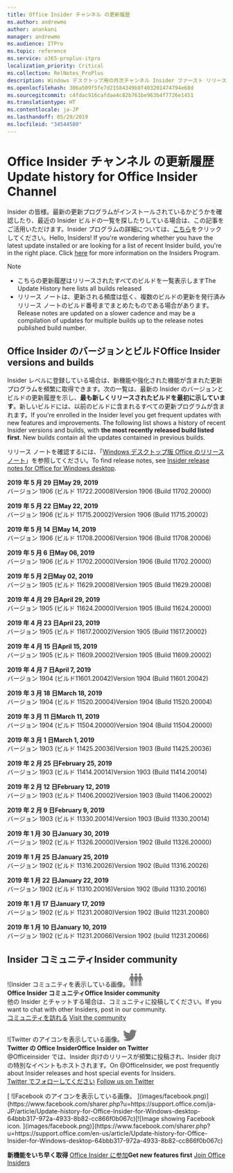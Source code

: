 ```yaml
---
title: Office Insider チャンネル の更新履歴
ms.author: andrewmo
author: anankani
manager: andrewmo
ms.audience: ITPro
ms.topic: reference
ms.service: o365-proplus-itpro
localization_priority: Critical
ms.collection: RelNotes_ProPlus
description: Windows デスクトップ用の月次チャンネル Insider ファースト リリースの更新履歴を Insider の皆様に提供します。
ms.openlocfilehash: 306a509f5fe7d21584349b8f403201474794e68d
ms.sourcegitcommit: c4fdac916cafdae4c82b761be963b4f7726e1451
ms.translationtype: HT
ms.contentlocale: ja-JP
ms.lasthandoff: 05/29/2019
ms.locfileid: "34544580"
---
```

# <a name="update-history-for-office-insider-channel"></a><span data-ttu-id="4f497-103">Office Insider チャンネル の更新履歴</span><span class="sxs-lookup"><span data-stu-id="4f497-103">Update history for Office Insider Channel</span></span>

<span data-ttu-id="4f497-p101">Insider の皆様。最新の更新プログラムがインストールされているかどうかを確認したり、最近の Insider ビルドの一覧を探したりしている場合は、この記事をご活用いただけます。Insider プログラムの詳細については、[こちら](https://insider.office.com/)をクリックしてください。</span><span class="sxs-lookup"><span data-stu-id="4f497-p101">Hello, Insiders! If you're wondering whether you have the latest update installed or are looking for a list of recent Insider build, you're in the right place. Click [here](https://insider.office.com/) for more information on the Insiders Program.</span></span>

> [!NOTE]
> - <span data-ttu-id="4f497-107">こちらの更新履歴はリリースされたすべてのビルドを一覧表示します</span><span class="sxs-lookup"><span data-stu-id="4f497-107">The Update History here lists all builds released</span></span>
> - <span data-ttu-id="4f497-108">リリース ノートは、更新される頻度は低く、複数のビルドの更新を発行済みリリース ノートのビルド番号までまとめたものである場合があります。</span><span class="sxs-lookup"><span data-stu-id="4f497-108">Release notes are updated on a slower cadence and may be a compilation of updates for multiple builds up to the release notes published build number.</span></span>



## <a name="office-insider-versions-and-builds"></a><span data-ttu-id="4f497-109">Office Insider のバージョンとビルド</span><span class="sxs-lookup"><span data-stu-id="4f497-109">Office Insider versions and builds</span></span>

<span data-ttu-id="4f497-p102">Insider レベルに登録している場合は、新機能や強化された機能が含まれた更新プログラムを頻繁に取得できます。次の一覧は、最新の Insider のバージョンとビルドの更新履歴を示し、**最も新しくリリースされたビルドを最初に示しています**。新しいビルドには、以前のビルドに含まれるすべての更新プログラムが含まれます。</span><span class="sxs-lookup"><span data-stu-id="4f497-p102">If you're enrolled in the Insider level you get frequent updates with new features and improvements. The following list shows a history of recent Insider versions and builds, with **the most recently released build listed first**. New builds contain all the updates contained in previous builds.</span></span> 

<span data-ttu-id="4f497-113">リリース ノートを確認するには、「[Windows デスクトップ版 Office のリリース ノート](https://docs.microsoft.com/ja-JP/OfficeUpdates/release-notes-office-insider)」を参照してください。</span><span class="sxs-lookup"><span data-stu-id="4f497-113">To find release notes, see [Insider release notes for Office for Windows desktop](https://docs.microsoft.com/en-us/OfficeUpdates/release-notes-office-insider).</span></span>

[//]: # (削除禁止)

<span data-ttu-id="4f497-115">**2019 年 5 月 29 日**</span><span class="sxs-lookup"><span data-stu-id="4f497-115">**May 29, 2019**</span></span><br/>
<span data-ttu-id="4f497-116">バージョン 1906 (ビルド 11722.20008)</span><span class="sxs-lookup"><span data-stu-id="4f497-116">Version 1906 (Build 11702.20000)</span></span><br/>

<span data-ttu-id="4f497-117">**2019 年 5 月 22 日**</span><span class="sxs-lookup"><span data-stu-id="4f497-117">**May 22, 2019**</span></span><br/> <span data-ttu-id="4f497-118">バージョン 1906 (ビルド 11715.20002)</span><span class="sxs-lookup"><span data-stu-id="4f497-118">Version 1906 (Build 11715.20002)</span></span><br/> 

<span data-ttu-id="4f497-119">**2019 年 5 月 14 日**</span><span class="sxs-lookup"><span data-stu-id="4f497-119">**May 14, 2019**</span></span><br/> <span data-ttu-id="4f497-120">バージョン 1906 (ビルド 11708.20006)</span><span class="sxs-lookup"><span data-stu-id="4f497-120">Version 1906 (Build 11708.20006)</span></span><br/>

<span data-ttu-id="4f497-121">**2019 年 5 月 6 日**</span><span class="sxs-lookup"><span data-stu-id="4f497-121">**May 06, 2019**</span></span><br/>
<span data-ttu-id="4f497-122">バージョン 1906 (ビルド 11702.20000)</span><span class="sxs-lookup"><span data-stu-id="4f497-122">Version 1906 (Build 11702.20000)</span></span><br/>

<span data-ttu-id="4f497-123">**2019 年 5 月 2日**</span><span class="sxs-lookup"><span data-stu-id="4f497-123">**May 02, 2019**</span></span><br/>
<span data-ttu-id="4f497-124">バージョン 1905 (ビルド 11629.20008)</span><span class="sxs-lookup"><span data-stu-id="4f497-124">Version 1905 (Build 11629.20008)</span></span><br/>

<span data-ttu-id="4f497-125">**2019 年 4 月 29 日**</span><span class="sxs-lookup"><span data-stu-id="4f497-125">**April 29, 2019**</span></span><br/>
<span data-ttu-id="4f497-126">バージョン 1905 (ビルド 11624.20000)</span><span class="sxs-lookup"><span data-stu-id="4f497-126">Version 1905 (Build 11624.20000)</span></span><br/>

<span data-ttu-id="4f497-127">**2019 年 4 月 23 日**</span><span class="sxs-lookup"><span data-stu-id="4f497-127">**April 23, 2019**</span></span><br/> <span data-ttu-id="4f497-128">バージョン 1905 (ビルド 11617.20002)</span><span class="sxs-lookup"><span data-stu-id="4f497-128">Version 1905 (Build 11617.20002)</span></span><br/>

<span data-ttu-id="4f497-129">**2019 年 4 月 15 日**</span><span class="sxs-lookup"><span data-stu-id="4f497-129">**April 15, 2019**</span></span><br/> <span data-ttu-id="4f497-130">バージョン 1905 (ビルド 11609.20002)</span><span class="sxs-lookup"><span data-stu-id="4f497-130">Version 1905 (Build 11609.20002)</span></span><br/>

<span data-ttu-id="4f497-131">**2019 年 4 月 7 日**</span><span class="sxs-lookup"><span data-stu-id="4f497-131">**April 7, 2019**</span></span><br/> <span data-ttu-id="4f497-132">バージョン 1904 (ビルド11601.20042)</span><span class="sxs-lookup"><span data-stu-id="4f497-132">Version 1904 (Build 11601.20042)</span></span><br/>

<span data-ttu-id="4f497-133">**2019 年 3 月 18 日**</span><span class="sxs-lookup"><span data-stu-id="4f497-133">**March 18, 2019**</span></span><br/> <span data-ttu-id="4f497-134">バージョン 1904 (ビルド 11520.20004)</span><span class="sxs-lookup"><span data-stu-id="4f497-134">Version 1904 (Build 11520.20004)</span></span><br/>

<span data-ttu-id="4f497-135">**2019 年 3 月 11 日**</span><span class="sxs-lookup"><span data-stu-id="4f497-135">**March 11, 2019**</span></span><br/> <span data-ttu-id="4f497-136">バージョン 1904 (ビルド 11504.20000)</span><span class="sxs-lookup"><span data-stu-id="4f497-136">Version 1904 (Build 11504.20000)</span></span><br/>

<span data-ttu-id="4f497-137">**2019 年 3 月 1 日**</span><span class="sxs-lookup"><span data-stu-id="4f497-137">**March 1, 2019**</span></span><br/> <span data-ttu-id="4f497-138">バージョン 1903 (ビルド 11425.20036)</span><span class="sxs-lookup"><span data-stu-id="4f497-138">Version 1903 (Build 11425.20036)</span></span><br/> 

<span data-ttu-id="4f497-139">**2019 年 2 月 25 日**</span><span class="sxs-lookup"><span data-stu-id="4f497-139">**February 25, 2019**</span></span><br/> <span data-ttu-id="4f497-140">バージョン 1903 (ビルド 11414.20014)</span><span class="sxs-lookup"><span data-stu-id="4f497-140">Version 1903 (Build 11414.20014)</span></span><br/> 

<span data-ttu-id="4f497-141">**2019 年 2 月 12 日**</span><span class="sxs-lookup"><span data-stu-id="4f497-141">**February 12, 2019**</span></span><br/> <span data-ttu-id="4f497-142">バージョン 1903 (ビルド 11406.20002)</span><span class="sxs-lookup"><span data-stu-id="4f497-142">Version 1903 (Build 11406.20002)</span></span><br/> 

<span data-ttu-id="4f497-143">**2019 年 2 月 9 日**</span><span class="sxs-lookup"><span data-stu-id="4f497-143">**February 9, 2019**</span></span><br/> <span data-ttu-id="4f497-144">バージョン 1903 (ビルド 11330.20014)</span><span class="sxs-lookup"><span data-stu-id="4f497-144">Version 1903 (Build 11330.20014)</span></span><br/> 

<span data-ttu-id="4f497-145">**2019 年 1 月 30 日**</span><span class="sxs-lookup"><span data-stu-id="4f497-145">**January 30, 2019**</span></span><br/> <span data-ttu-id="4f497-146">バージョン 1902 (ビルド 11326.20000)</span><span class="sxs-lookup"><span data-stu-id="4f497-146">Version 1902 (Build 11326.20000)</span></span><br/> 

<span data-ttu-id="4f497-147">**2019 年 1 月 25 日**</span><span class="sxs-lookup"><span data-stu-id="4f497-147">**January 25, 2019**</span></span><br/> <span data-ttu-id="4f497-148">バージョン 1902 (ビルド 11316.20026)</span><span class="sxs-lookup"><span data-stu-id="4f497-148">Version 1902 (Build 11316.20026)</span></span><br/> 

<span data-ttu-id="4f497-149">**2019 年 1 月 22 日**</span><span class="sxs-lookup"><span data-stu-id="4f497-149">**January 22, 2019**</span></span><br/> <span data-ttu-id="4f497-150">バージョン 1902 (ビルド 11310.20016)</span><span class="sxs-lookup"><span data-stu-id="4f497-150">Version 1902 (Build 11310.20016)</span></span><br/> 

<span data-ttu-id="4f497-151">**2019 年 1 月 17 日**</span><span class="sxs-lookup"><span data-stu-id="4f497-151">**January 17, 2019**</span></span><br/> <span data-ttu-id="4f497-152">バージョン 1902 (ビルド 11231.20080)</span><span class="sxs-lookup"><span data-stu-id="4f497-152">Version 1902 (Build 11231.20080)</span></span><br/>

<span data-ttu-id="4f497-153">**2019 年 1 月 10 日**</span><span class="sxs-lookup"><span data-stu-id="4f497-153">**January 10, 2019**</span></span><br/> <span data-ttu-id="4f497-154">バージョン 1902 (ビルド 11231.20066)</span><span class="sxs-lookup"><span data-stu-id="4f497-154">Version 1902 (build 11231.20066)</span></span><br/> 


## <a name="insider-community"></a><span data-ttu-id="4f497-155">Insider コミュニティ</span><span class="sxs-lookup"><span data-stu-id="4f497-155">Insider community</span></span>

<span data-ttu-id="4f497-156">![Insider コミュニティを表示している画像。</span><span class="sxs-lookup"><span data-stu-id="4f497-156">![Image showing insider community.</span></span> ](images/insidercommunity.png) <br/>
<span data-ttu-id="4f497-157">**Office Insider コミュニティ**</span><span class="sxs-lookup"><span data-stu-id="4f497-157">**Office Insider community**</span></span><br/> <span data-ttu-id="4f497-158">他の Insider とチャットする場合は、コミュニティに投稿してください。</span><span class="sxs-lookup"><span data-stu-id="4f497-158">If you want to chat with other Insiders, post in our community.</span></span><br/><span data-ttu-id="4f497-159"> 
[コミュニティを訪れる](https://go.microsoft.com/fwlink/?linkid=843493)</span><span class="sxs-lookup"><span data-stu-id="4f497-159"> 
[Visit the community](https://go.microsoft.com/fwlink/?linkid=843493)</span></span><br/> 

<span data-ttu-id="4f497-160">![Twitter のアイコンを表示している画像。</span><span class="sxs-lookup"><span data-stu-id="4f497-160">![Image showing twitter icon.</span></span> ](images/twitter.png)<br/>
<span data-ttu-id="4f497-161">**Twitter の Office Insider**</span><span class="sxs-lookup"><span data-stu-id="4f497-161">**Office Insider on Twitter**</span></span><br/> <span data-ttu-id="4f497-162">@Officeinsider では、Insider 向けのリリースが頻繁に投稿され、Insider 向けの特別なイベントもホストされます。</span><span class="sxs-lookup"><span data-stu-id="4f497-162">On @OfficeInsider, we post frequently about Insider releases and host special events for Insiders.</span></span><br/><span data-ttu-id="4f497-163"> 
[Twitter でフォローしてください](https://go.microsoft.com/fwlink/?linkid=717717)</span><span class="sxs-lookup"><span data-stu-id="4f497-163"> 
[Follow us on Twitter](https://go.microsoft.com/fwlink/?linkid=717717)</span></span><br/> 

<span data-ttu-id="4f497-164">
  [
  ![Facebook のアイコンを表示している画像。 ](images/facebook.png)](https://www.facebook.com/sharer.php?u=https://support.office.com/ja-JP/article/Update-history-for-Office-Insider-for-Windows-desktop-64bbb317-972a-4933-8b82-cc866f0b067c)</span><span class="sxs-lookup"><span data-stu-id="4f497-164">[![Image showing Facebook icon. ](images/facebook.png)](https://www.facebook.com/sharer.php?u=https://support.office.com/en-us/article/Update-history-for-Office-Insider-for-Windows-desktop-64bbb317-972a-4933-8b82-cc866f0b067c)</span></span>


<span data-ttu-id="4f497-165">**新機能をいち早く取得**
[Office Insider に参加](https://insider.office.com/)</span><span class="sxs-lookup"><span data-stu-id="4f497-165">**Get new features first**
[Join Office Insiders](https://insider.office.com/)</span></span>